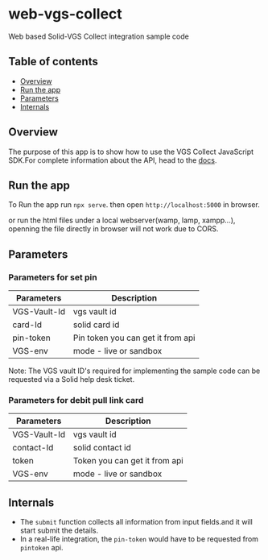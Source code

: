 # web-vgs-collect
Web based Solid-VGS Collect integration sample code

## Table of contents

- [Overview](#overview)
- [Run the app](#run-the-app)
- [Parameters](#Parameters)
- [Internals](#internals)

## Overview
The purpose of this app is to show how to use the VGS Collect JavaScript SDK.For complete information about the API, head to the [docs](https://www.verygoodsecurity.com/docs/vgs-collect/overview).

## Run the app
To Run the app run `npx serve`. then open `http://localhost:5000` in browser.

or run the html files under a local webserver(wamp, lamp, xampp...), openning the file directly in browser will not work due to CORS.


## Parameters
### Parameters for set pin
| Parameters    | Description   |
| ------------- | ------------- |
| VGS-Vault-Id  | vgs vault id |
| card-Id       | solid card id |
| pin-token     | Pin token you can get it from api |
| VGS-env       | mode - live or sandbox |

Note: The VGS vault ID's required for implementing the sample code can be requested via a Solid help desk ticket.

### Parameters for debit pull link card
| Parameters    | Description   |
| ------------- | ------------- |
| VGS-Vault-Id  | vgs vault id |
| contact-Id    | solid contact id |
| token         | Token you can get it from api |
| VGS-env       | mode - live or sandbox |

## Internals

- The `submit` function collects all information from input fields.and it will start submit the details.
- In a real-life integration, the `pin-token`  would have to be requested from `pintoken` api.
